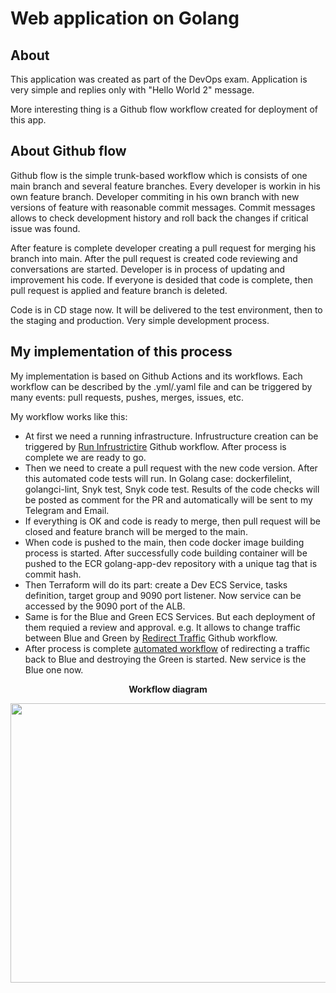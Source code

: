 # Web application on Golang

## About

This application was created as part of the DevOps exam. Application is very simple and replies only with "Hello World 2" message. 

More interesting thing is a Github flow workflow created for deployment of this app.

## About Github flow

Github flow is the simple trunk-based workflow which is consists of one main branch and several feature branches. Every developer is workin in his own feature branch. Developer commiting in his own branch with new versions of feature with reasonable commit messages. Commit messages allows to check development history and roll back the changes if critical issue was found. 

After feature is complete developer creating a pull request for merging his branch into main. After the pull request is created code reviewing and conversations are started. Developer is in process of updating and improvement his code. If everyone is desided that code is complete, then pull request is applied and feature branch is deleted. 

Code is in CD stage now. It will be delivered to the test environment, then to the staging and production. Very simple development process. 

## My implementation of this process

My implementation is based on Github Actions and its workflows. Each workflow can be described by the .yml/.yaml file and can be triggered by many events: pull requests, pushes, merges, issues, etc. 

My workflow works like this:

* At first we need a running infrastructure. Infrustructure creation can be triggered by [Run Infrustrictire](https://github.com/RainbowGravity/golang-app/actions/workflows/run_infrastructure.yml) Github workflow. After process is complete we are ready to go.
* Then we need to create a pull request with the new code version. After this automated code tests will run. In Golang case: dockerfilelint, golangci-lint, Snyk test, Snyk code test. Results of the code checks will be posted as comment for the PR and automatically will be sent to my Telegram and Email. 
* If everything is OK and code is ready to merge, then pull request will be closed and feature branch will be merged to the main. 
* When code is pushed to the main, then code docker image building process is started. After successfully code building container will be pushed to the ECR golang-app-dev repository with a unique tag that is commit hash.
* Then Terraform will do its part: create a Dev ECS Service, tasks definition, target group and 9090 port listener. Now service can be accessed by the 9090 port of the ALB.
* Same is for the Blue and Green ECS Services. But each deployment of them requied a review and approval. e.g. It allows to change traffic between Blue and Green by [Redirect Traffic](https://github.com/RainbowGravity/golang-app/actions/workflows/redirect_traffic.yml) Github workflow.
* After process is complete [automated workflow](https://github.com/RainbowGravity/golang-app/actions/workflows/destroy_gruen.yml) of redirecting a traffic back to Blue and destroying the Green is started. New service is the Blue one now.

<p align=center><b>Workflow diagram</b></p>
<p align=center>

  <img width="1000" height="447" src="https://user-images.githubusercontent.com/89798605/138294880-c891d5e3-a818-42e7-9956-96b3c401a712.png">

</p>
